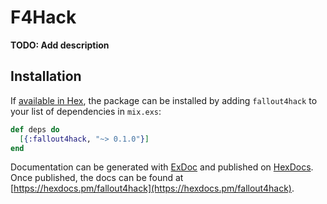 # F4Hack

**TODO: Add description**

## Installation

If [available in Hex](https://hex.pm/docs/publish), the package can be installed
by adding `fallout4hack` to your list of dependencies in `mix.exs`:

```elixir
def deps do
  [{:fallout4hack, "~> 0.1.0"}]
end
```

Documentation can be generated with [ExDoc](https://github.com/elixir-lang/ex_doc)
and published on [HexDocs](https://hexdocs.pm). Once published, the docs can
be found at [https://hexdocs.pm/fallout4hack](https://hexdocs.pm/fallout4hack).

